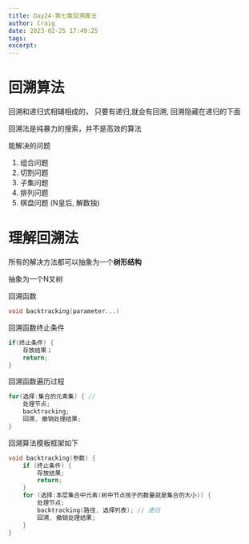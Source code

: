 ```yaml
---
title: Day24-第七章回溯算法
author: Craig
date: 2023-02-25 17:49:25
tags: 
excerpt:
---
```

# 回溯算法
回溯和递归式相辅相成的，
只要有递归,就会有回溯, 回溯隐藏在递归的下面

回溯法是纯暴力的搜索，并不是高效的算法

能解决的问题
1. 组合问题
2. 切割问题
3. 子集问题
4. 排列问题
5. 棋盘问题 (N皇后, 解数独)

# 理解回溯法 
所有的解决方法都可以抽象为一个**树形结构** 

抽象为一个N叉树

回溯函数
```cpp
void backtracking(parameter...)

```
回溯函数终止条件
```cpp
if(终止条件) {
    存放结果；
    return;
}
```
回溯函数遍历过程
```cpp
for(选择:集合的元素集) { //
    处理节点;
    backtracking;
    回溯, 撤销处理结果;
}
```
回溯算法模板框架如下
```cpp
void backtracking(参数) {
    if (终止条件) {
        存放结果;
        return;
    }
    for (选择:本层集合中元素(树中节点孩子的数量就是集合的大小)) {
        处理节点;
        backtracking(路径, 选择列表); // 递归
        回溯, 撤销处理结果;
    }
}
```